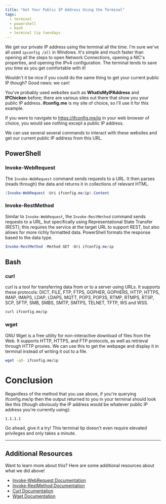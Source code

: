 ```yaml
---
title: "Get Your Public IP Address Using the Terminal"
tags:
  - terminal
  - powershell
  - bash
  - terminal tip tuesdays
---
```


We get our private IP address using the terminal all the time. I'm sure we've all used `ipconfig /all` in Windows. It's simple and much faster than opening all the steps to open Network Connections, opening a NIC's properties, and opening the IPv4 configuration. The terminal tends to save you time as you get comfortable with it!

Wouldn't it be nice if you could do the same thing to get your current public IP though? 
Good news: we can!

You've probably used websites such as **WhatIsMyIPAddress** and **IPChicken** before; there are various sites out there that show you your public IP address. **ifconfig.me** is my site of choice, so I'll use it for this example. 

If you were to navigate to https://ifconfig.me/ip in your web browser of choice, you would see nothing except a public IP address.

We can use several several commands to interact with these websites and get our current public IP address from this URL.

## PowerShell
### Invoke-WebRequest
The `Invoke-WebRequest` command sends requests to a URL. It then parses (reads through) the data and returns it in collections of relevant HTML.

```PowerShell
(Invoke-WebRequest -Uri ifconfig.me/ip).Content
```
### Invoke-RestMethod
Similar to `Invoke-WebRequest`, the `Invoke-RestMethod` command sends requests to a URL, but specifically using Representational State Transfer (REST); this requires the service at the target URL to support REST, but also allows for more richly formatted data. PowerShell formats the response based to the data type. 

```PowerShell
Invoke-RestMethod -Method GET -Uri ifconfig.me/ip
```

## Bash
### curl
curl is a tool for transferring data from or to a server using URLs. It supports these protocols: DICT, FILE, FTP, FTPS, GOPHER, GOPHERS, HTTP, HTTPS, IMAP, IMAPS, LDAP, LDAPS, MQTT, POP3, POP3S, RTMP, RTMPS, RTSP, SCP, SFTP, SMB, SMBS, SMTP, SMTPS, TELNET, TFTP, WS and WSS.

```Bash
curl ifconfig.me/ip
```

### wget
GNU Wget is a free utility for non-interactive download of files from the Web.  It supports HTTP, HTTPS, and FTP protocols, as well as retrieval through HTTP proxies. We can use this to get the webpage and display it in terminal instead of writing it out to a file.

```Bash
wget -qO- ifconfig.me/ip
```

# Conclusion
Regardless of the method that you use above, if you're querying ifconfig.me/ip then the output returned to you in your terminal should look like this (though obviously the IP address would be whatever public IP address you're currently using):

```output
1.1.1.1
```

Go ahead, give it a try! This terminal tip doesn't even require elevated privileges and only takes a minute.

---
## Additional Resources
Want to learn more about this? Here are some additional resources about what we did above!
- [Invoke-WebRequest Documentation](https://learn.microsoft.com/en-us/powershell/module/microsoft.powershell.utility/invoke-webrequest?view=powershell-7.3)
- [Invoke-RestMethod Documentation](https://learn.microsoft.com/en-us/powershell/module/microsoft.powershell.utility/invoke-restmethod?view=powershell-7.3)
- [Curl Documentation](https://curl.se/docs/manpage.html)
- [Wget Documentation](https://www.gnu.org/software/wget/manual/wget.html)
